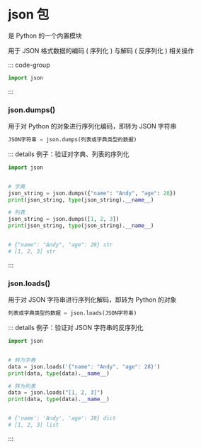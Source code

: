 # json 包

是 Python 的一个内置模块

用于 JSON 格式数据的编码 ( 序列化 ) 与解码 ( 反序列化 ) 相关操作

::: code-group

```py [导入]
import json
```

:::

### json.dumps()

用于对 Python 的对象进行序列化编码，即转为 JSON 字符串

```py
JSON字符串 = json.dumps(列表或字典类型的数据)
```

::: details 例子：验证对字典、列表的序列化

```py
import json


# 字典
json_string = json.dumps({"name": "Andy", "age": 28})
print(json_string, type(json_string).__name__)

# 列表
json_string = json.dumps([1, 2, 3])
print(json_string, type(json_string).__name__)


# {"name": "Andy", "age": 28} str
# [1, 2, 3] str
```

:::

### json.loads()

用于对 JSON 字符串进行序列化解码，即转为 Python 的对象

```py
列表或字典类型的数据 = json.loads(JSON字符串)
```

::: details 例子：验证对 JSON 字符串的反序列化

```py
import json


# 转为字典
data = json.loads('{"name": "Andy", "age": 28}')
print(data, type(data).__name__)

# 转为列表
data = json.loads("[1, 2, 3]")
print(data, type(data).__name__)


# {'name': 'Andy', 'age': 28} dict
# [1, 2, 3] list
```

:::
